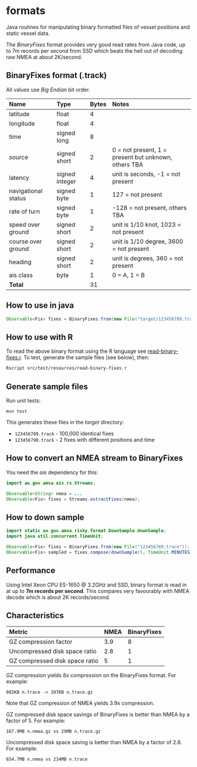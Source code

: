 formats
===========

Java routines for manipulating binary formatted files of vessel positions and static vessel data. 

The *BinaryFixes* format provides very good read rates from Java code, up to 7m records per second from SSD 
which beats the hell out of decoding raw NMEA at about 2K/second.

BinaryFixes format (.track)
--------------------------------
All values use *Big Endian* bit order.

| Name         | Type | Bytes | Notes |
|:-------------|:-----|:-----|:-----|
| latitude | float | 4 
| longitude | float | 4
| time | signed long | 8
| source | signed short | 2 | 0 = not present, 1 = present but unknown, others TBA
| latency | signed integer | 4 | unit is seconds, -1 = not present 
| navigational status | signed byte | 1 | 127 = not present
| rate of turn | signed byte | 1 | -128 = not present, others TBA
| speed over ground | signed short | 2 |unit is 1/10 knot, 1023 = not present
| course over ground | signed short | 2 |unit is 1/10 degree, 3600 = not present
| heading | signed short | 2 | unit is degrees, 360 = not present
| ais class | byte | 1 | 0 = A, 1 = B
| **Total** | | 31 | |

How to use in java
---------------------

```java
Observable<Fix> fixes = BinaryFixes.from(new File("target/123456789.track"));
```

How to use with R
----------------------------
To read the above binary format using the R language see [read-binary-fixes.r](src/test/resources/read-binary-fixes.r). 
To test, generate the sample files (see below), then:

```bash
Rscript src/test/resources/read-binary-fixes.r
```

Generate sample files
------------------------
Run unit tests:
```
mvn test
```

This generates these files in the *target* directory:
* ```123456789.track``` - 100,000 identical fixes
* ```123456790.track``` - 2 fixes with different positions and time

How to convert an NMEA stream to BinaryFixes
--------------------------------------------
You need the *ais* dependency for this:

```java
import au.gov.amsa.ais.rx.Streams;

Observable<String> nmea = ...
Observable<Fix> fixes = Streams.extractFixes(nmea);
```

How to down sample 
---------------------
```java
import static au.gov.amsa.risky.format.DownSample.downSample;
import java.util.concurrent.TimeUnit;

Observable<Fix> fixes = BinaryFixes.from(new File("123456789.trace"));
Observable<Fix> sampled = fixes.compose(downSample(5, TimeUnit.MINUTES));
```

Performance
--------------
Using Intel Xeon CPU ES-1650 @ 3.2GHz and SSD, binary format is read in at up to **7m records per second**.
This compares very favourably with NMEA decode which is about 2K records/second.

Characteristics
-------------------
| Metric         | NMEA | BinaryFixes 
|:---------------|:-----|:-----|
| GZ compression factor | 3.9 | 8
| Uncompressed disk space ratio | 2.8  | 1
| GZ compressed disk space ratio | 5 | 1

GZ compression yields 8x compression on the BinaryFixes format. For example: 

```802KB n.trace -> 107KB n.trace.gz```

Note that GZ compression of NMEA yields 3.9x compression.

GZ compressed disk space savings of BinaryFixes is better than NMEA by a factor of 5.  For example:

```167.9MB n.nmea.gz vs 29MB n.trace.gz```

Uncompressed disk space saving is better than NMEA by a factor of 2.8. For example:

```654.7MB n.nmea vs 234MB n.trace```

